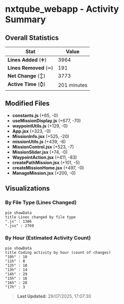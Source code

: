 # nxtqube_webapp - Activity Summary 

## Overall Statistics

| Stat                   | Value                                                             |
| ---------------------- | ----------------------------------------------------------------- |
| **Lines Added** (➕)   | 3964                                          |
| **Lines Removed** (➖) | 191                                        |
| **Net Change** (↕)    | 3773                |
| **Active Time** (⌚)   | 201 minutes |


## Modified Files
- **constants.js** (+65, -0)
- **useMissionDisplay.js** (+677, -70)
- **waypointUtils.js** (+129, -0)
- **App.jsx** (+323, -0)
- **MissionInfo.jsx** (+525, -20)
- **missionUtils.js** (+439, -6)
- **MissionControl.jsx** (+523, -7)
- **MissionSlider.jsx** (+74, -0)
- **WaypointAction.jsx** (+411, -83)
- **createPathMission.jsx** (+101, -5)
- **createMissionHome.jsx** (+497, -0)
- **ManageMission.jsx** (+200, -0)

## Visualizations

### By File Type (Lines Changed)

```mermaid
pie showData
title Lines changed by file type
".js" : 1386
".jsx" : 2769
```

### By Hour (Estimated Activity Count)

```mermaid
pie showData
title Coding activity by hour (count of changes)
"10h" : 10
"11h" : 8
"12h" : 10
"13h" : 14
"14h" : 29
"15h" : 16
"16h" : 28
"17h" : 3
```


> **Last Updated:** 29/07/2025, 17:07:30